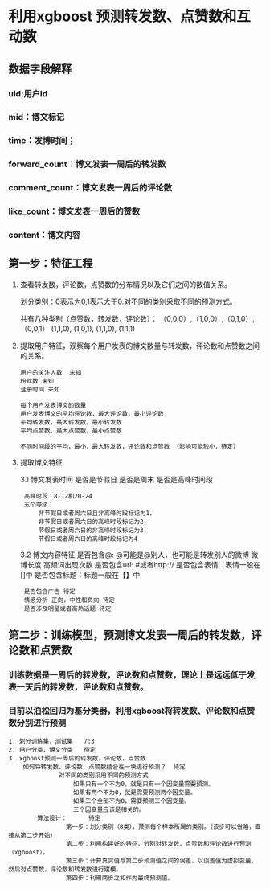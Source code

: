 # 利用xgboost 预测转发数、点赞数和互动数

## 数据字段解释
### uid:用户id
### mid：博文标记
### time：发博时间；
### forward_count：博文发表一周后的转发数
### comment_count：博文发表一周后的评论数
### like_count：博文发表一周后的赞数
### content：博文内容

## 第一步：特征工程

1. 查看转发数，评论数，点赞数的分布情况以及它们之间的数值关系。

    划分类别：0表示为0,1表示大于0.对不同的类别采取不同的预测方式。
    
    共有八种类别（点赞数，转发数，评论数）：
        （0,0,0）,（1,0,0）,（0,1,0）, （0,0,1）
         (1,1,0),  (1,0,1),  (1,1,0),  (1,1,1)

2. 提取用户特征，观察每个用户发表的博文数量与转发数，评论数和点赞数之间的关系。

       用户的关注人数  未知
       粉丝数 未知
       注册时间 未知
       
       每个用户发表博文的数量
       用户发表博文的平均评论数，最大评论数，最小评论数
       平均转发数，最大转发数，最小转发数
       平均点赞数，最大点赞数，最小点赞数
       
       不同时间段的平均，最小，最大转发数，评论数和点赞数 （影响可能较小，待定）
   
3. 提取博文特征

    3.1 博文发表时间
        是否是节假日
        是否是周末
        是否是高峰时间段
        
        高峰时段：8-12和20-24
        五个等级：
            非节假日或者周六日且非高峰时段标记为1，
            非节假日或者周六日的高峰时段标记为2，
            节假日或者周六日的非高峰时段标记为3，
            节假日或者周六日的高峰时段标记为4

    3.2 博文内容特征
        是否包含@:  @可能是@别人，也可能是转发别人的微博
        微博长度
        高频词出现次数
        是否包含url: #或者http://
        是否包含表情：表情一般在[]中
        是否包含标题：标题一般在【】中
        
        是否包含广告 待定
        情感分析 正向，中性和负向 待定
        是否涉及明星或者高热话题 待定
       
        
## 第二步：训练模型，预测博文发表一周后的转发数，评论数和点赞数
   ### 训练数据是一周后的转发数，评论数和点赞数，理论上是远远低于发表一天后的转发数，评论数和点赞数。
   ### 目前以泊松回归为基分类器，利用xgboost将转发数、评论数和点赞数分别进行预测
    1. 划分训练集，测试集   7:3
    2. 用户分类，博文分类   待定
    3. xgboost预测一周后的转发数，评论数，点赞数
        如何将转发数，评论数，点赞数结合在一块进行预测？  待定
                  对不同的类别采用不同的预测方式
                      如果只有一个不为0，就是只有一个因变量需要预测。
                      如果有两个不为0，就是需要预测两个因变量。
                      如果三个全部不为0，需要预测三个因变量。
                      三个因变量应该是相关的。
            算法设计：      待定
                    第一步：划分类别（8类），预测每个样本所属的类别。（该步可以省略，直接从第二步开始）
                    第二步：利用构建好的特征，分别对转发数，点赞数和评论数进行预测（xgboost）。
                    第三步：计算真实值与第二步预测值之间的误差，以误差值为虚拟变量，然后对点赞数，评论数和转发数进行建模。
                    第四步：利用两步之和作为最终预测值。
                      
        
